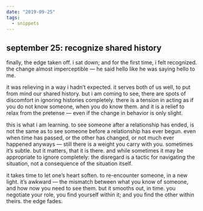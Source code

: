 ```yaml
---
date: "2019-09-25"
tags:
  - snippets
---
```

## september 25: recognize shared history

finally, the edge taken off. i sat down; and for the first time, i felt recognized. the change almost imperceptible — he said hello like he was saying hello to me.

it was relieving in a way i hadn’t expected. it serves both of us well, to put from mind our shared history. but i am coming to see, there are spots of discomfort in ignoring histories completely. there is a tension in acting as if you do not know someone, when you do know them. and it is a relief to relax from the pretense — even if the change in behavior is only slight.

this is what i am learning. to see someone after a relationship has ended, is not the same as to see someone before a relationship has ever begun. even when time has passed, or the other has changed, or not much ever happened anyways — still there is a weight you carry with you. sometimes it’s subtle. but it matters, that it is there. and while sometimes it may be appropriate to ignore completely: the disregard is a tactic for navigating the situation, not a consequence of the situation itself.

it takes time to let one’s heart soften. to re-encounter someone, in a new light. it’s awkward — the mismatch between what you know of someone, and how now you need to see them. but it smooths out, in time. you negotiate your role, you find yourself within it; and you find the other within theirs. the edge fades.
